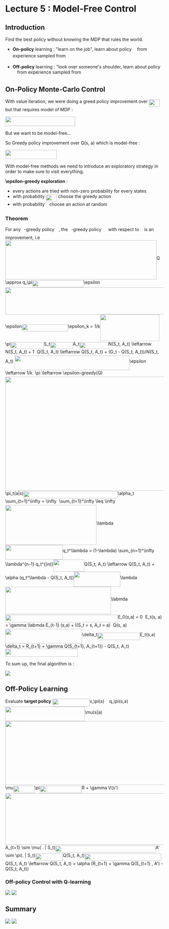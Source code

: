 # Lecture 5 : Model-Free Control

## Introduction

Find the best policy without knowing the MDP that rules the world.


* **On-policy** learning : "learn on the job", learn about policy <img src="/Lecture5-Model-Free-Control/tex/f30fdded685c83b0e7b446aa9c9aa120.svg?invert_in_darkmode&sanitize=true" align=middle width=9.96010619999999pt height=14.15524440000002pt/> from experience sampled from <img src="/Lecture5-Model-Free-Control/tex/f30fdded685c83b0e7b446aa9c9aa120.svg?invert_in_darkmode&sanitize=true" align=middle width=9.96010619999999pt height=14.15524440000002pt/>

* **Off-policy** learning : "look over someone's shoulder, learn about policy <img src="/Lecture5-Model-Free-Control/tex/f30fdded685c83b0e7b446aa9c9aa120.svg?invert_in_darkmode&sanitize=true" align=middle width=9.96010619999999pt height=14.15524440000002pt/> from experience sampled from <img src="/Lecture5-Model-Free-Control/tex/07617f9d8fe48b4a7b3f523d6730eef0.svg?invert_in_darkmode&sanitize=true" align=middle width=9.90492359999999pt height=14.15524440000002pt/>


## On-Policy Monte-Carlo Control

With value iteration, we were doing a greed policy improvement over <img src="/Lecture5-Model-Free-Control/tex/1ae4c80eec5d4a776a42d28dc01e0c90.svg?invert_in_darkmode&sanitize=true" align=middle width=33.732943199999994pt height=24.65753399999998pt/> but that requires model of MDP :

<img src="/Lecture5-Model-Free-Control/tex/fa447c4da3761bb21049d887a555d56e.svg?invert_in_darkmode&sanitize=true" align=middle width=221.71757189999997pt height=29.339719199999994pt/>

But we want to be model-free...

So Greedy policy improvement over Q(s, a) which is model-free :

<img src="/Lecture5-Model-Free-Control/tex/e9fd8366a311b7a8ce99bf893a76cb31.svg?invert_in_darkmode&sanitize=true" align=middle width=163.97149559999997pt height=29.339719199999994pt/>


With model-free methods we need to introduce an exploratory strategy in order to make sure to visit everything.

**\epsilon-greedy exploration** : 
* every actions are tried with non-zero probability for every states
* with probability <img src="/Lecture5-Model-Free-Control/tex/bdb8f1d1c8fbdfe5abfdafd09a2b6227.svg?invert_in_darkmode&sanitize=true" align=middle width=34.98279179999999pt height=21.18721440000001pt/> choose the greedy action
* with probability <img src="/Lecture5-Model-Free-Control/tex/7ccca27b5ccc533a2dd72dc6fa28ed84.svg?invert_in_darkmode&sanitize=true" align=middle width=6.672392099999992pt height=14.15524440000002pt/> choose an action at random


### Theorem

For any <img src="/Lecture5-Model-Free-Control/tex/7ccca27b5ccc533a2dd72dc6fa28ed84.svg?invert_in_darkmode&sanitize=true" align=middle width=6.672392099999992pt height=14.15524440000002pt/>-greedy policy <img src="/Lecture5-Model-Free-Control/tex/f30fdded685c83b0e7b446aa9c9aa120.svg?invert_in_darkmode&sanitize=true" align=middle width=9.96010619999999pt height=14.15524440000002pt/>, the <img src="/Lecture5-Model-Free-Control/tex/7ccca27b5ccc533a2dd72dc6fa28ed84.svg?invert_in_darkmode&sanitize=true" align=middle width=6.672392099999992pt height=14.15524440000002pt/>-greedy policy <img src="/Lecture5-Model-Free-Control/tex/e1c4ca96d10da0d56ad235b3b5fe363e.svg?invert_in_darkmode&sanitize=true" align=middle width=13.750048949999991pt height=24.7161288pt/> with respect to <img src="/Lecture5-Model-Free-Control/tex/d9fad2914b7324ed12eb8bd6f289f92b.svg?invert_in_darkmode&sanitize=true" align=middle width=8.099960549999992pt height=14.15524440000002pt/> is an improvement, i.e <img src="/Lecture5-Model-Free-Control/tex/8ae42fd2e00e31396f95c338b4a7ad4d.svg?invert_in_darkmode&sanitize=true" align=middle width=481.00594904999997pt height=124.7488638pt/>Q \approx q_\pi<img src="/Lecture5-Model-Free-Control/tex/e606a682cae854333c0eae3fe8fa9265.svg?invert_in_darkmode&sanitize=true" align=middle width=163.12102785pt height=22.831056599999986pt/>\epsilon<img src="/Lecture5-Model-Free-Control/tex/0a63a188d199e1567347e28154fa84a7.svg?invert_in_darkmode&sanitize=true" align=middle width=700.27451835pt height=85.29681270000002pt/>\epsilon<img src="/Lecture5-Model-Free-Control/tex/5af67c426f69cb9fc1b4171c8cf0828a.svg?invert_in_darkmode&sanitize=true" align=middle width=146.3393448pt height=22.831056599999986pt/>\epsilon_k = 1/k<img src="/Lecture5-Model-Free-Control/tex/d4510c0c0a9dfcbd02042e9b343e4694.svg?invert_in_darkmode&sanitize=true" align=middle width=188.53931415pt height=85.29681270000002pt/>\pi<img src="/Lecture5-Model-Free-Control/tex/c8c3ea900046866d04e9cff431c40c0a.svg?invert_in_darkmode&sanitize=true" align=middle width=105.76331535pt height=22.831056599999986pt/>S_t<img src="/Lecture5-Model-Free-Control/tex/10495d6965b9051a6542374bb3a8e3f9.svg?invert_in_darkmode&sanitize=true" align=middle width=72.34920329999999pt height=22.831056599999986pt/>A_t<img src="/Lecture5-Model-Free-Control/tex/34fd54d6872903ffeae0fa12b4a17e50.svg?invert_in_darkmode&sanitize=true" align=middle width=92.06301554999999pt height=22.831056599999986pt/>N(S_t, A_t) \leftarrow N(S_t, A_t) + 1<img src="/Lecture5-Model-Free-Control/tex/51709c221bb606c7f0a6193f462db8dd.svg?invert_in_darkmode&sanitize=true" align=middle width=8.21920935pt height=14.15524440000002pt/>Q(S_t, A_t) \leftarrow Q(S_t, A_t) + (G_t - Q(S_t, A_t))/N(S_t, A_t) <img src="/Lecture5-Model-Free-Control/tex/00ac197d9e09033866ee1b8ebd706fdc.svg?invert_in_darkmode&sanitize=true" align=middle width=365.43483075pt height=45.84475499999998pt/>\epsilon \leftarrow 1/k<img src="/Lecture5-Model-Free-Control/tex/51709c221bb606c7f0a6193f462db8dd.svg?invert_in_darkmode&sanitize=true" align=middle width=8.21920935pt height=14.15524440000002pt/>\pi \leftarrow \epsilon-greedy(Q)<img src="/Lecture5-Model-Free-Control/tex/f65f9acbc642ef3ad2749e5622b0a5ed.svg?invert_in_darkmode&sanitize=true" align=middle width=700.27449855pt height=361.4611935pt/>\pi_t(a|s)<img src="/Lecture5-Model-Free-Control/tex/55662df21f7c41358311625e62a6a964.svg?invert_in_darkmode&sanitize=true" align=middle width=299.51941965000003pt height=22.831056599999986pt/>\alpha_t<img src="/Lecture5-Model-Free-Control/tex/51709c221bb606c7f0a6193f462db8dd.svg?invert_in_darkmode&sanitize=true" align=middle width=8.21920935pt height=14.15524440000002pt/>\sum_{t=1}^\infty = \infty<img src="/Lecture5-Model-Free-Control/tex/cbe4745c368cb36ecf6b1c81ef1d330a.svg?invert_in_darkmode&sanitize=true" align=middle width=8.21920935pt height=14.15524440000002pt/>\sum_{t=1}^\infty \leq \infty<img src="/Lecture5-Model-Free-Control/tex/9b9cb459bb65a6f930d3aec3ce5385ed.svg?invert_in_darkmode&sanitize=true" align=middle width=290.24263125pt height=126.57534119999997pt/>\lambda<img src="/Lecture5-Model-Free-Control/tex/8272b9b730847f03c2de75137d385997.svg?invert_in_darkmode&sanitize=true" align=middle width=182.557551pt height=45.84475500000001pt/>q_t^\lambda = (1-\lambda) \sum_{n=1}^\infty \lambda^{n-1} q_t^{(n)}<img src="/Lecture5-Model-Free-Control/tex/763aa461877aee56ac9ac32da74c4402.svg?invert_in_darkmode&sanitize=true" align=middle width=97.80849209999998pt height=39.45205439999997pt/>Q(S_t, A_t) \leftarrow Q(S_t, A_t) + \alpha (q_t^\lambda - Q(S_t, A_t))<img src="/Lecture5-Model-Free-Control/tex/82d8de7faf4959b9a66847f6a3a20150.svg?invert_in_darkmode&sanitize=true" align=middle width=147.21506909999997pt height=47.67123239999998pt/>\lambda<img src="/Lecture5-Model-Free-Control/tex/fda1e78dbe0f915ab5eaa8fd387dea27.svg?invert_in_darkmode&sanitize=true" align=middle width=335.89134974999996pt height=87.12328680000002pt/>\labmda<img src="/Lecture5-Model-Free-Control/tex/482342fda4514d29cb9cca9f2e6ebad3.svg?invert_in_darkmode&sanitize=true" align=middle width=358.4628795pt height=24.65753399999998pt/>E_0(s,a) = 0<img src="/Lecture5-Model-Free-Control/tex/27728fe426f41c0b349ee0fa77589aae.svg?invert_in_darkmode&sanitize=true" align=middle width=8.219209349999991pt height=15.296829900000011pt/>E_t(s, a) = \gamma \labmda E_{t-1} (s,a) + I(S_t = s, A_t = a)<img src="/Lecture5-Model-Free-Control/tex/51709c221bb606c7f0a6193f462db8dd.svg?invert_in_darkmode&sanitize=true" align=middle width=8.21920935pt height=14.15524440000002pt/>Q(s, a)<img src="/Lecture5-Model-Free-Control/tex/1b675153dd315c3ceba138ee9bef081b.svg?invert_in_darkmode&sanitize=true" align=middle width=244.30112354999997pt height=45.84475500000001pt/>\delta_t<img src="/Lecture5-Model-Free-Control/tex/fac9079e3c0c7d7e8890e67b05dbe1a1.svg?invert_in_darkmode&sanitize=true" align=middle width=135.21233385pt height=22.831056599999986pt/>E_t(s,a)<img src="/Lecture5-Model-Free-Control/tex/27728fe426f41c0b349ee0fa77589aae.svg?invert_in_darkmode&sanitize=true" align=middle width=8.219209349999991pt height=15.296829900000011pt/>\delta_t = R_{t+1} + \gamma Q(S_{t+1}, A_{t+1}) - Q(S_t, A_t)<img src="/Lecture5-Model-Free-Control/tex/d67bea32c301ebd5d63d6fcc3bb57b4e.svg?invert_in_darkmode&sanitize=true" align=middle width=230.92223219999994pt height=24.65753399999998pt/>

To sum up, the final algorithm is : 

<img src='./images/backward-sarsa_lambda.PNG'>

## Off-Policy Learning

Evaluate **target policy** <img src="/Lecture5-Model-Free-Control/tex/ed1967f6a60fcbb64f1da0f891adbb60.svg?invert_in_darkmode&sanitize=true" align=middle width=118.39655685pt height=24.65753399999998pt/>v_\pi(s)<img src="/Lecture5-Model-Free-Control/tex/a65bb86748f43a1e52d3e1d77fd8c92f.svg?invert_in_darkmode&sanitize=true" align=middle width=15.84100649999999pt height=14.15524440000002pt/>q_\pi(s,a)<img src="/Lecture5-Model-Free-Control/tex/0a640bddf30487875ce1a0dcf5f407ed.svg?invert_in_darkmode&sanitize=true" align=middle width=252.78618254999998pt height=45.84475499999998pt/>\mu(s|a)<img src="/Lecture5-Model-Free-Control/tex/006774e14a2d36bfcfe3afa42e6ed1f4.svg?invert_in_darkmode&sanitize=true" align=middle width=700.2747493499999pt height=203.6529759pt/>\mu<img src="/Lecture5-Model-Free-Control/tex/1996a27fc27833d3d4ca43d2d490687f.svg?invert_in_darkmode&sanitize=true" align=middle width=67.03413419999998pt height=22.831056599999986pt/>\pi<img src="/Lecture5-Model-Free-Control/tex/a27bec4da4c45298e1432b0d09731d7a.svg?invert_in_darkmode&sanitize=true" align=middle width=133.65674355pt height=22.831056599999986pt/>R + \gamma V(s')<img src="/Lecture5-Model-Free-Control/tex/735f27d772f70a5a01b9e655de9f42a9.svg?invert_in_darkmode&sanitize=true" align=middle width=700.27451835pt height=164.20092150000002pt/>A_{t+1} \sim \mu( . | S_t)<img src="/Lecture5-Model-Free-Control/tex/0ba90ec144304f99e4f385735aa0967f.svg?invert_in_darkmode&sanitize=true" align=middle width=318.52055399999995pt height=22.831056599999986pt/>A' \sim \pi(. | S_t)<img src="/Lecture5-Model-Free-Control/tex/40e7bcc54349a27f5b3d3dc4bf1fa8c6.svg?invert_in_darkmode&sanitize=true" align=middle width=87.48704084999999pt height=22.831056599999986pt/>Q(S_t, A_t)<img src="/Lecture5-Model-Free-Control/tex/ff12de01d6219a930c6ef9a39152506a.svg?invert_in_darkmode&sanitize=true" align=middle width=243.2489928pt height=22.831056599999986pt/>Q(S_t, A_t) \leftarrow Q(S_t, A_t) + \alpha (R_{t+1} + \gamma Q(S_{t+1} , A') - Q(S_t, A_t))

### Off-policy Control with Q-learning 

<img src='image/q-learning.PNG'>

<img src='images/q_learning_algo.PNG'>


## Summary


<img src='./images/summary.PNG'>

<img src='./images/summary_2.PNG'>